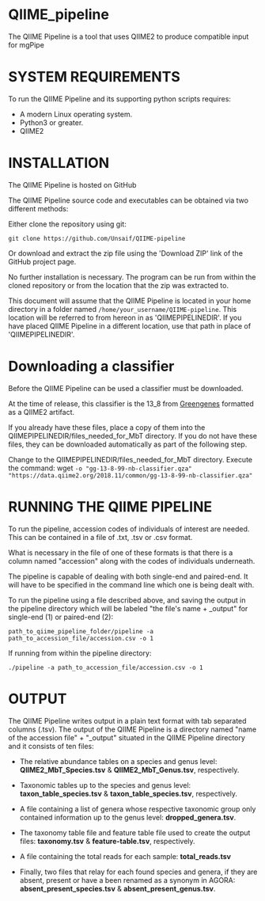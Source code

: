 # QIIME_pipeline
The QIIME Pipeline is a tool that uses QIIME2 to produce compatible input for mgPipe

# SYSTEM REQUIREMENTS
To run the QIIME Pipeline and its supporting python scripts requires:

* A modern Linux operating system.
* Python3 or greater.
* QIIME2 
    
# INSTALLATION

The QIIME Pipeline is hosted on GitHub

The QIIME Pipeline source code and executables can be obtained via two different methods:

Either clone the repository using git:

`git clone https://github.com/Unsaif/QIIME-pipeline`

Or download and extract the zip file using the 'Download ZIP' link of the GitHub project page.

No further installation is necessary. The program can be run from within the cloned repository or from the location that the zip was extracted to.

This document will assume that the QIIME Pipeline is located in your home directory in a folder named `/home/your_username/QIIME-pipeline`. This location will be referred to from hereon in as 'QIIMEPIPELINEDIR'.
If you have placed QIIME Pipeline in a different location, use that path in place of 'QIIMEPIPELINEDIR'.

# Downloading a classifier

Before the QIIME Pipeline can be used a classifier must be downloaded. 

At the time of release, this classifier is the 13_8 from [Greengenes](http://greengenes.secondgenome.com/) formatted as a QIIME2 artifact.

If you already have these files, place a copy of them into the QIIMEPIPELINEDIR/files_needed_for_MbT directory.
If you do not have these files, they can be downloaded automatically as part of the following step.

Change to the QIIMEPIPELINEDIR/files_needed_for_MbT directory.
Execute the command:
wget
`-o "gg-13-8-99-nb-classifier.qza"
"https://data.qiime2.org/2018.11/common/gg-13-8-99-nb-classifier.qza"`

# RUNNING THE QIIME PIPELINE

To run the pipeline, accession codes of individuals of interest are needed. This can be contained in a file of .txt, .tsv or .csv format.

What is necessary in the file of one of these formats is that there is a column named "accession" along with the codes of individuals underneath. 

The pipeline is capable of dealing with both single-end and paired-end. It will have to be specified in the command line which one is being dealt with. 

To run the pipeline using a file described above, and saving the output in the pipeline directory which will be labeled "the file's name + _output" for single-end (1) or paired-end (2):

`path_to_qiime_pipeline_folder/pipeline -a path_to_accession_file/accession.csv -o 1`

If running from within the pipeline directory:

`./pipeline -a path_to_accession_file/accession.csv -o 1`

# OUTPUT

The QIIME Pipeline writes output in a plain text format with tab separated columns (.tsv). The output of the QIIME Pipeline is a directory named "name of the accession file" + "_output" situated in the QIIME Pipeline directory and it consists of ten files:

* The relative abundance tables on a species and genus level: **QIIME2_MbT_Species.tsv** & **QIIME2_MbT_Genus.tsv**, respectively.
    
* Taxonomic tables up to the species and genus level: **taxon_table_species.tsv** & **taxon_table_species.tsv**, respectively.
    
* A file containing a list of genera whose respective taxonomic group only contained information up to the genus level: **dropped_genera.tsv**.
    
* The taxonomy table file and feature table file used to create the output files: **taxonomy.tsv** & **feature-table.tsv**, respectively.

* A file containing the total reads for each sample: **total_reads.tsv**
    
* Finally, two files that relay for each found species and genera, if they are absent, present or have a been renamed as a synonym in AGORA: **absent_present_species.tsv** & **absent_present_genus.tsv**.
